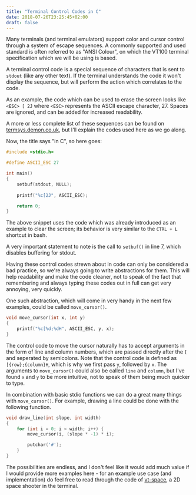 ```yaml
---
title: "Terminal Control Codes in C"
date: 2018-07-26T23:25:45+02:00
draft: false
---
```


Many terminals (and terminal emulators) support color and cursor control through a system of escape sequences. A commonly supported and used standard is often referred to as "ANSI Colour", on which the VT100 terminal specification which we will be using is based.

A terminal control code is a special sequence of characters that is sent to `stdout` (like any other text). If the terminal understands the code it won't display the sequence, but will perform the action which correlates to the code.

As an example, the code which can be used to erase the screen looks like `<ESC> [ 2J` where `<ESC>` represents the ASCII escape character, 27. Spaces are ignored, and can be added for increased readability.

A more or less complete list of these sequences can be found on [termsys.demon.co.uk](http://www.termsys.demon.co.uk/vtansi.htm#status), but I'll explain the codes used here as we go along.

Now, the title says "in C", so here goes:

```c
#include <stdio.h>

#define ASCII_ESC 27

int main()
{
    setbuf(stdout, NULL);
    
	printf("%c[2J", ASCII_ESC);

	return 0;
}
```

The above snippet uses the code which was already introduced as an example to clear the screen; its behavior is very similar to the `CTRL + L` shortcut in bash.

A very important statement to note is the call to `setbuf()` in line 7, which disables buffering for stdout.

Having these control codes strewn about in code can only be considered a bad practice, so we're always going to write abstractions for them. This will help readability and make the code cleaner, not to speak of the fact that remembering and always typing these codes out in full can get very annoying, very quickly.

One such abstraction, which will come in very handy in the next few examples, could be called `move_cursor()`.

```c
void move_cursor(int x, int y)
{
	printf("%c[%d;%dH", ASCII_ESC, y, x);
}
```

The control code to move the cursor naturally has to accept arguments in the form of line and column numbers, which are passed directly after the `[` and seperated by semicolons. Note that the control code is defined as `[{row};{column}H`, which is why we first pass `y`, followed by `x`. The arguments to `move_cursor()` could also be called `line` and `column`, but I've found `x` and `y` to be more intuitive, not to speak of them being much quicker to type.

In combination with basic stdio functions we can do a great many things with `move_cursor()`. For example, drawing a line could be done with the following function.

```c
void draw_line(int slope, int width)
{
	for (int i = 0; i < width; i++) {
		move_cursor(i, (slope * -1) * i);

		putchar('#');
	}
}
```

The possibilities are endless, and I don't feel like it would add much value if I would provide more examples here - for an example use case (and implementation) do feel free to read through the code of [vt-space](https://github.com/LW2904/vt-space), a 2D space shooter in the terminal.